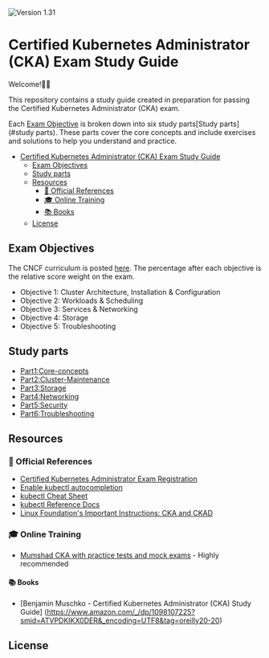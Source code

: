 ![Version 1.31](https://img.shields.io/badge/version-1.31-blue)

# Certified Kubernetes Administrator (CKA) Exam Study Guide

 Welcome!👋🙂

This repository contains a study guide created in preparation for passing the Certified Kubernetes Administrator (CKA) exam.

Each  [Exam Objective](#exam-objectives)  is broken down into six study parts[Study parts](#study parts). These parts cover the core concepts and include exercises and solutions to help you understand and practice.




- [Certified Kubernetes Administrator (CKA) Exam Study Guide](#certified-kubernetes-administrator-cka-exam-study-guide)
  - [Exam Objectives](#exam-objectives)
  - [Study parts](#study-parts)
  - [Resources](#resources)
    - [📝 Official References](#-official-references)
    - [🎓 Online Training](#-online-training)
    - [📚 Books](#-Books)
  - [License](#license)


## Exam Objectives

The CNCF curriculum is posted [here](https://github.com/cncf/curriculum). The percentage after each objective is the relative score weight on the exam.

- Objective 1: Cluster Architecture, Installation & Configuration
- Objective 2: Workloads & Scheduling
- Objective 3: Services & Networking
- Objective 4: Storage
- Objective 5: Troubleshooting

## Study parts
- [Part1:Core-concepts](Part1:Core-concepts/Core-concept.md)
- [Part2:Cluster-Maintenance](Part2:Cluster-Maintenance)
- [Part3:Storage](Part3:Storage/Storage.md)
- [Part4:Networking](Part4:Networking)
- [Part5:Security](Part5:Security)
- [Part6:Troubleshooting](Part6:Troubleshooting)
## Resources



### 📝 Official References


- [Certified Kubernetes Administrator Exam Registration](https://training.linuxfoundation.org/certification/certified-kubernetes-administrator-cka/)
- [Enable kubectl autocompletion](https://kubernetes.io/docs/tasks/tools/install-kubectl/#enable-kubectl-autocompletion)
- [kubectl Cheat Sheet](https://kubernetes.io/docs/reference/kubectl/cheatsheet/)
- [kubectl Reference Docs](https://kubernetes.io/docs/reference/generated/kubectl/kubectl-commands)
- [Linux Foundation's Important Instructions: CKA and CKAD](https://docs.linuxfoundation.org/tc-docs/certification/tips-cka-and-ckad)

### 🎓 Online Training

- [Mumshad CKA with practice tests and mock exams](https://www.udemy.com/course/certified-kubernetes-administrator-with-practice-tests/) - Highly recommended

#### 📚  Books 
- [Benjamin Muschko - Certified Kubernetes Administrator (CKA) Study Guide] (https://www.amazon.com/_/dp/1098107225?smid=ATVPDKIKX0DER&_encoding=UTF8&tag=oreilly20-20)
## License